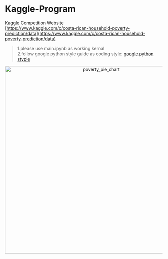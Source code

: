 # Kaggle-Program

Kaggle Competition Website <br/>
[https://www.kaggle.com/c/costa-rican-household-poverty-prediction/data](https://www.kaggle.com/c/costa-rican-household-poverty-prediction/data)

>1.please use main.ipynb as working kernal <br/>
>2.follow google python style guide as coding style: [google python styple](https://google.github.io/styleguide/pyguide.html)


<div>
    <a href="https://plot.ly/~andywan2012/3/?share_key=8wmXTf0naw7O0K3freTuMg" target="_blank" title="poverty_pie_chart" style="display: block; text-align: center;"><img src="https://plot.ly/~andywan2012/3.png?share_key=8wmXTf0naw7O0K3freTuMg" alt="poverty_pie_chart" style="max-width: 100%;width: 600px;"  width="600" onerror="this.onerror=null;this.src='https://plot.ly/404.png';" /></a>
    <script data-plotly="andywan2012:3" sharekey-plotly="8wmXTf0naw7O0K3freTuMg" src="https://plot.ly/embed.js" async></script>
</div>
